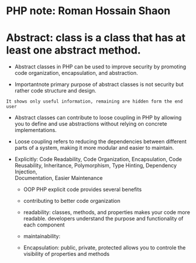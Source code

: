 # PHP note: Roman Hossain Shaon

# Abstract: class is a class that has at least one abstract method.

- Abstract classes in PHP can be used to improve security by 
  promoting code organization, encapsulation, and abstraction. 

- Importantnote primary purpose of abstract classes 
  is not security but rather code structure and design.

`It shows only useful information, remaining are hidden form the end user`


- Abstract classes can contribute to loose coupling in PHP 
  by allowing you to define and use abstractions without relying on concrete implementations. 

- Loose coupling refers to reducing the dependencies between different parts of a system, 
  making it more modular and easier to maintain.


* Explicitly: Code Readability, Code Organization, Encapsulation, Code Reusability, Inheritance, Polymorphism, Type Hinting, Dependency Injection,        
              Documentation, Easier Maintenance

   - OOP PHP explicit code provides several benefits 
   - contributing to better code organization

   - readability: 
      classes, methods, and properties makes your code more readable. 
      developers understand the purpose and functionality of each component

   - maintainability:
   - Encapsulation:
        public, private, protected allows you to controle
        the visibility of properties and methods
